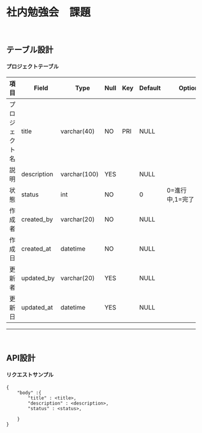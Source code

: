 # 社内勉強会　課題

<br>

## テーブル設計 

#### プロジェクトテーブル

|項目|　Field　|　Type　| Null | Key | Default |　　Option　　|
|----|----|----|----|----|----|----|
|プロジェクト名|title|varchar(40)|NO|PRI|NULL| |
|説明|description|varchar(100)|YES||NULL| |
|状態|status|int|NO||0| 0=進行中,1=完了 |
|作成者|created_by|varchar(20)|NO||NULL| |
|作成日|created_at|datetime|NO||NULL| |
|更新者|updated_by|varchar(20)|YES||NULL| |
|更新日|updated_at|datetime|YES||NULL| |

<hr><br>

## API設計

#### リクエストサンプル

``` 
{
    "body" :{
        "title" : <title>,
        "description" : <description>,
        "status" : <status>,
        
    }
}